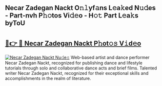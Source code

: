 ## Necar Zadegan Nackt O𝚗𝚕yf𝚊ns L𝚎a𝚔ed N𝚞𝚍es - Part-nvh P𝚑𝚘tos Vi𝚍𝚎o - H𝚘𝚝 Part L𝚎a𝚔s byToU

# <h2><a href="http://kfaqus.oniu.top/?m=Necar+Zadegan+Nackt">🔗👉 🔴 Necar Zadegan Nackt P𝚑ot𝚘𝚜 V𝚒d𝚎o</a></h2>

[![Necar Zadegan Nackt Nu𝚍e𝚜](https://i.imgur.com/0qMVB7G.gif)](http://kfaqus.oniu.top/?m=Necar+Zadegan+Nackt)
Web-based artist and dance performer Necar Zadegan Nackt, recognized for publishing dance and lifestyle tutorials through solo and collaborative dance acts and brief films. Talented writer Necar Zadegan Nackt, recognized for their exceptional skills and accomplishments in the realm of literature.  
